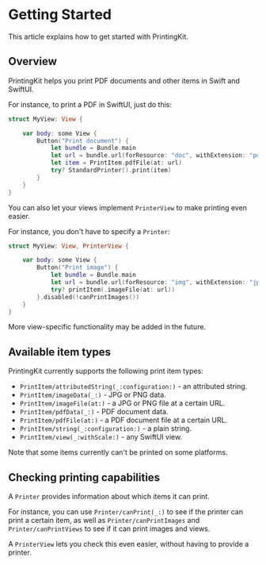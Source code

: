# Getting Started

This article explains how to get started with PrintingKit.


## Overview

PrintingKit helps you print PDF documents and other items in Swift and SwiftUI.

For instance, to print a PDF in SwiftUI, just do this:

```swift
struct MyView: View {

    var body: some View {
        Button("Print document") {
            let bundle = Bundle.main
            let url = bundle.url(forResource: "doc", withExtension: "pdf")
            let item = PrintItem.pdfFile(at: url)
            try? StandardPrinter().print(item)
        }
    }
}
```

You can also let your views implement ``PrinterView`` to make printing even easier.

For instance, you don't have to specify a ``Printer``:

```swift
struct MyView: View, PrinterView {

    var body: some View {
        Button("Print image") {
            let bundle = Bundle.main
            let url = bundle.url(forResource: "img", withExtension: "jpg")
            try? printItem(.imageFile(at: url))
        }.disabled(!canPrintImages())
    }
}
```

More view-specific functionality may be added in the future.


## Available item types

PrintingKit currently supports the following print item types:

* ``PrintItem/attributedString(_:configuration:)`` - an attributed string.
* ``PrintItem/imageData(_:)`` - JPG or PNG data.
* ``PrintItem/imageFile(at:)`` - a JPG or PNG file at a certain URL.
* ``PrintItem/pdfData(_:)`` - PDF document data.
* ``PrintItem/pdfFile(at:)`` - a PDF document file at a certain URL.
* ``PrintItem/string(_:configuration:)`` - a plain string.
* ``PrintItem/view(_:withScale:)`` - any SwiftUI view.

Note that some items currently can't be printed on some platforms.


## Checking printing capabilities

A ``Printer`` provides information about which items it can print.

For instance, you can use ``Printer/canPrint(_:)`` to see if the printer can print a certain item, as well as ``Printer/canPrintImages`` and  ``Printer/canPrintViews`` to see if it can print images and views.

A ``PrinterView`` lets you check this even easier, without having to provide a printer.

